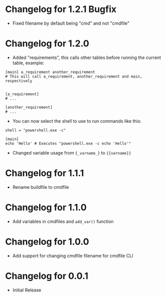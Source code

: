 # Changelog for 1.2.1 Bugfix
- Fixed filename by default being "cmd" and not "cmdfile"

# Changelog for 1.2.0
- Added "requirements", this calls other tables before running the current table, example:
```
[main] a_requirement another_requirement
# This will call a_requirement, another_requirement and main, respectively


[a_requirement]
# ...

[another_requirement]
# ...
```
- You can now select the shell to use to run commands like this:
```
shell = "powershell.exe -c"

[main]
echo 'Hello' # Executes "powershell.exe -c echo 'Hello'"
```

- Changed variable usage from `{_varname_}` to `{{varname}}`

# Changelog for 1.1.1
- Rename buildfile to cmdfile

# Changelog for 1.1.0
- Add variables in cmdfiles and `add_var()` function

# Changelog for 1.0.0
- Add support for changing cmdfile filename for cmdfile CLI

# Changelog for 0.0.1
- Initial Release
